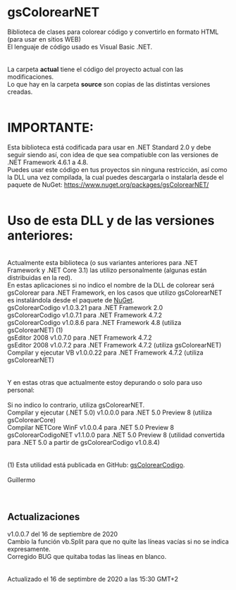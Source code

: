 # gsColorearNET
Biblioteca de clases para colorear código y convertirlo en formato HTML (para usar en sitios WEB)
<br> 
El lenguaje de código usado es Visual Basic .NET.<br>
<br>
<br>
La carpeta <b>actual</b> tiene el código del proyecto actual con las modificaciones.<br>
Lo que hay en la carpeta <b>source</b> son copias de las distintas versiones creadas.<br>
<br>

IMPORTANTE:
===========
Esta biblioteca está codificada para usar en .NET Standard 2.0 y debe seguir siendo así, con idea de que sea compatiuble con las versiones de .NET Framework 4.6.1 a 4.8.
<br>
Puedes usar este código en tus proyectos sin ninguna restricción, así como la DLL una vez compilada, la cual puedes descargarla o instalarla desde el paquete de NuGet:
https://www.nuget.org/packages/gsColorearNET/<br>
<br>

Uso de esta DLL y de las versiones anteriores:
==============================================

<br> 
Actualmente esta biblioteca (o sus variantes anteriores para .NET Framework y .NET Core 3.1) las utilizo personalmente (algunas están distribuidas en la red).<br>
En estas aplicaciones si no indico el nombre de la DLL de colorear será gsColorear para .NET Framework, en los casos que utilizo gsColorearNET es instalándola desde 
el paquete de <a href="https://www.nuget.org/packages/gsColorearNET/">NuGet</a>.<br>
gsColorearCodigo v1.0.3.21 para .NET Framework 2.0<br>
gsColorearCodigo v1.0.7.1 para .NET Framework 4.7.2<br>
gsColorearCodigo v1.0.8.6 para .NET Framework 4.8 (utiliza gsColorearNET) (1)<br>
gsEditor 2008 v1.0.7.0 para .NET Framework 4.7.2<br>
gsEditor 2008 v1.0.7.2 para .NET Framework 4.7.2 (utiliza gsColorearNET)<br>
Compilar y ejecutar VB v1.0.0.22 para .NET Framework 4.7.2 (utiliza gsColorearNET)<br>
<br> 
<br> 
Y en estas otras que actualmente estoy depurando o solo para uso personal:<br>
<br>Si no indico lo contrario, utiliza gsColorearNET.<br>
Compilar y ejecutar (.NET 5.0) v1.0.0.0 para .NET 5.0 Preview 8 (utiliza gsColorearCore)<br>
Compilar NETCore WinF v1.0.0.4 para .NET 5.0 Preview 8<br>
gsColorearCodigoNET v1.1.0.0 para .NET 5.0 Preview 8 (utilidad convertida para .NET 5.0 a partir de gsColorearCodigo v1.0.8.4)<br>
<br>
<br>
(1) Esta utilidad está publicada en GitHub: <a href="https://github.com/elGuille-info/gsColorearCodigo">gsColorearCodigo</a>.
<br>
<br> 
Guillermo<br>
<br>
<br>
<h2>Actualizaciones</h2>
v1.0.0.7 del 16 de septiembre de 2020<br>
Cambio la función vb.Split para que no quite las líneas vacías si no se indica expresamente.<br>
Corregido BUG que quitaba todas las líneas en blanco.<br>
<br>
<br>
Actualizado el 16 de septimbre de 2020 a las 15:30 GMT+2
